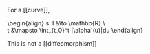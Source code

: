 For a [[curve]],

\begin{align}
s: I &\to \mathbb{R} \\\
t &\mapsto \int_{t_0}^t |\alpha'(u)|du
\end{align}

This is not a [[diffeomorphism]]
